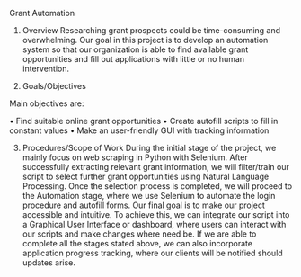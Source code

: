 Grant Automation

1. Overview
Researching grant prospects could be time-consuming and overwhelming. Our goal in this
project is to develop an automation system so that our organization is able to find available
grant opportunities and fill out applications with little or no human intervention.

2. Goals/Objectives

Main objectives are:

• Find suitable online grant opportunities
• Create autofill scripts to fill in constant values
• Make an user-friendly GUI with tracking information

3. Procedures/Scope of Work
During the initial stage of the project, we mainly focus on web scraping in Python with
Selenium. After successfully extracting relevant grant information, we will filter/train our
script to select further grant opportunities using Natural Language Processing. Once the
selection process is completed, we will proceed to the Automation stage, where we use
Selenium to automate the login procedure and autofill forms. Our final goal is to make our
project accessible and intuitive. To achieve this, we can integrate our script into a Graphical
User Interface or dashboard, where users can interact with our scripts and make changes
where need be. If we are able to complete all the stages stated above, we can also incorporate
application progress tracking, where our clients will be notified should updates arise.
